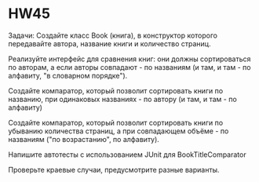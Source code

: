 # HW45

Задачи:
Создайте класс Book (книга), в конструктор которого передавайте автора, название книги и количество страниц.

Реализуйте интерфейс для сравнения книг: они должны сортироваться по авторам, а если авторы совпадают - по названиям (и
там, и там - по алфавиту, "в словарном порядке").

Создайте компаратор, который позволит сортировать книги по названию, при одинаковых названиях - по автору (и там, и
там - по алфавиту)

Создайте компаратор, который позволит сортировать книги по убыванию количества страниц, а при совпадающем объёме - по
названиям ("по возрастанию", по алфавиту).

Напишите автотесты с использованием JUnit для BookTitleComparator

Проверьте краевые случаи, предусмотрите разные варианты.